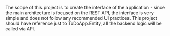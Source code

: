 ﻿The scope of this project is to create the interface of the application - since the main architecture is focused on the REST API, the interface is very simple and does not follow any recommended UI practices.
This project should have reference just to ToDoApp.Entity, all the backend logic will be called via API.